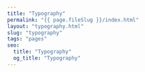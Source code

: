 ```yaml
---
title: "Typography"
permalink: "{{ page.fileSlug }}/index.html"
layout: "typography.html"
slug: "typography"
tags: "pages"
seo:
  title: "Typography"
  og_title: "Typography"
---
```



